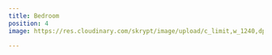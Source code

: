 ```yaml
---
title: Bedroom
position: 4
image: https://res.cloudinary.com/skrypt/image/upload/c_limit,w_1240,dpr_auto,f_auto/v1591745416/chrinas/IMG_6659_stusqe.jpg

---
```

